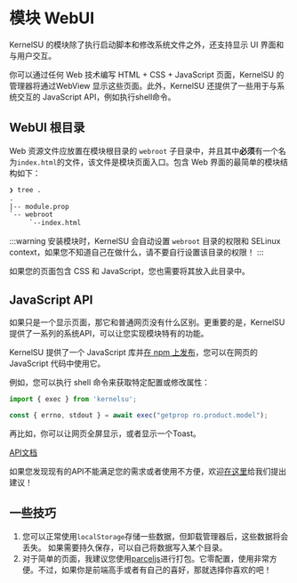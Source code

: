 # 模块 WebUI

KernelSU 的模块除了执行启动脚本和修改系统文件之外，还支持显示 UI 界面和与用户交互。

你可以通过任何 Web 技术编写 HTML + CSS + JavaScript 页面，KernelSU 的管理器将通过WebView 显示这些页面。此外，KernelSU 还提供了一些用于与系统交互的 JavaScript API，例如执行shell命令。

## WebUI 根目录

Web 资源文件应放置在模块根目录的 `webroot` 子目录中，并且其中**必须**有一个名为`index.html`的文件，该文件是模块页面入口。包含 Web 界面的最简单的模块结构如下：

````txt
❯ tree .
.
|-- module.prop
`-- webroot
     `--index.html
````

:::warning
安装模块时，KernelSU 会自动设置 `webroot` 目录的权限和 SELinux context，如果您不知道自己在做什么，请不要自行设置该目录的权限！
:::

如果您的页面包含 CSS 和 JavaScript，您也需要将其放入此目录中。

## JavaScript API

如果只是一个显示页面，那它和普通网页没有什么区别。更重要的是，KernelSU 提供了一系列的系统API，可以让您实现模块特有的功能。

KernelSU 提供了一个 JavaScript 库并[在 npm 上发布](https://www.npmjs.com/package/kernelsu)，您可以在网页的 JavaScript 代码中使用它。

例如，您可以执行 shell 命令来获取特定配置或修改属性：

```JavaScript
import { exec } from 'kernelsu';

const { errno, stdout } = await exec("getprop ro.product.model");
````

再比如，你可以让网页全屏显示，或者显示一个Toast。

[API文档](https://www.npmjs.com/package/kernelsu)

如果您发现现有的API不能满足您的需求或者使用不方便，欢迎[在这里](https://github.com/Quixoticly/KernelSU/issues)给我们提出建议！

## 一些技巧

1. 您可以正常使用`localStorage`存储一些数据，但卸载管理器后，这些数据将会丢失。 如果需要持久保存，可以自己将数据写入某个目录。
2. 对于简单的页面，我建议您使用[parceljs](https://parceljs.org/)进行打包。它零配置，使用非常方便。不过，如果你是前端高手或者有自己的喜好，那就选择你喜欢的吧！
